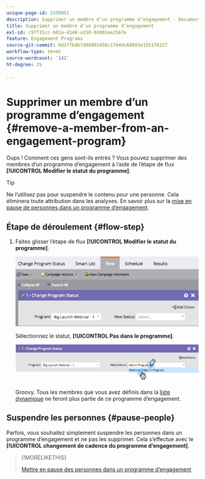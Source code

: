 ```yaml
---
unique-page-id: 2359951
description: Supprimer un membre d’un programme d’engagement - Documents Marketo - Documentation du produit
title: Supprimer un membre d’un programme d’engagement
exl-id: c97f15cc-b01a-4148-a150-84901ee2567e
feature: Engagement Programs
source-git-commit: 0d37fbdb7d08901458c1744dc68893e155176327
workflow-type: tm+mt
source-wordcount: '141'
ht-degree: 2%

---
```


# Supprimer un membre d’un programme d’engagement {#remove-a-member-from-an-engagement-program}

Oups ! Comment ces gens sont-ils entrés ? Vous pouvez supprimer des membres d’un programme d’engagement à l’aide de l’étape de flux **[!UICONTROL Modifier le statut du programme]**.

>[!TIP]
>
>Ne l’utilisez pas pour suspendre le contenu pour une personne. Cela éliminera toute attribution dans les analyses. En savoir plus sur la [mise en pause de personnes dans un programme d’engagement](/help/marketo/product-docs/email-marketing/drip-nurturing/using-engagement-programs/pause-people-in-an-engagement-program.md).

## Étape de déroulement {#flow-step}

1. Faites glisser l’étape de flux **[!UICONTROL Modifier le statut du programme]**.

   ![](assets/image2014-9-15-18-3a15-3a57.png)

   Sélectionnez le statut, **[!UICONTROL Pas dans le programme]**.

   ![](assets/image2014-9-15-18-3a16-3a2.png)

   Groovy. Tous les membres que vous avez définis dans la [liste dynamique](/help/marketo/product-docs/core-marketo-concepts/smart-lists-and-static-lists/creating-a-smart-list/create-a-smart-list.md) ne feront plus partie de ce programme d’engagement.

## Suspendre les personnes  {#pause-people}

Parfois, vous souhaitez simplement suspendre les personnes dans un programme d’engagement et ne pas les supprimer. Cela s’effectue avec le **[!UICONTROL changement de cadence du programme d’engagement]**.

>[!MORELIKETHIS]
>
>[Mettre en pause des personnes dans un programme d’engagement](/help/marketo/product-docs/email-marketing/drip-nurturing/using-engagement-programs/pause-people-in-an-engagement-program.md)
